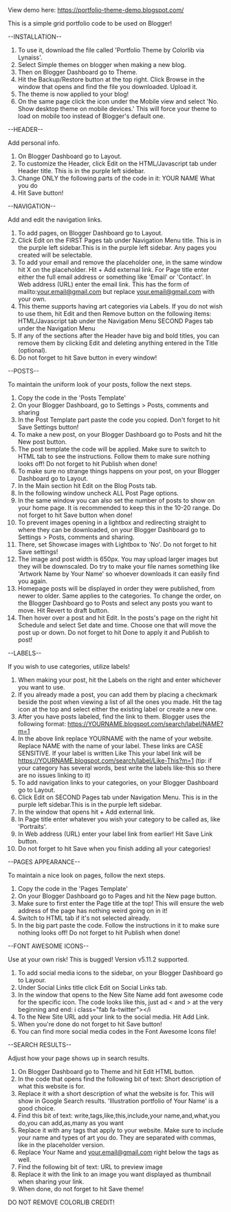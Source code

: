 View demo here: https://portfolio-theme-demo.blogspot.com/

This is a simple grid portfolio code to be used on Blogger!


--INSTALLATION--

1. To use it, download the file called 'Portfolio Theme by Colorlib via Lynaiss'.
2. Select Simple themes on blogger when making a new blog.
3. Then on Blogger Dashboard go to Theme. 
4. Hit the Backup/Restore button at the top right. Click Browse in the window that opens and find the file you downloaded. Upload it.
5. The theme is now applied to your blog!
6. On the same page click the icon under the Mobile view and select 'No. Show desktop theme on mobile devices.' This will force your theme to load on mobile too instead of Blogger's default one.


--HEADER--

Add personal info.

1. On Blogger Dashboard go to Layout.
2. To customize the Header, click Edit on the HTML/Javascript tab under Header title. This is in the purple left sidebar.
3. Change ONLY the following parts of the code in it:
    YOUR NAME
    What you do
4. Hit Save button!


--NAVIGATION--

Add and edit the navigation links.

1. To add pages, on Blogger Dashboard go to Layout. 
2. Click Edit on the FIRST Pages tab under Navigation Menu title. This is in the purple left sidebar.This is in the purple left sidebar. Any pages you created will be selectable.
3. To add your email and remove the placeholder one, in the same window hit X on the placeholder. Hit + Add external link. For Page title enter either the full email address or something like 'Email' or 'Contact'. In Web address (URL) enter the email link. This has the form of mailto:your.email@gmail.com but replace your.email@gmail.com with your own.
4. This theme supports having art categories via Labels. If you do not wish to use them, hit Edit and then Remove button on the following items:
    HTML/Javascript tab under the Navigation Menu
    SECOND Pages tab under the Navigation Menu
5. If any of the sections after the Header have big and bold titles, you can remove them by clicking Edit and deleting anything entered in the Title (optional).
6. Do not forget to hit Save button in every window!


--POSTS--

To maintain the uniform look of your posts, follow the next steps.

1. Copy the code in the 'Posts Template'
2. On your Blogger Dashboard, go to Settings > Posts, comments and sharing
3. In the Post Template part paste the code you copied. Don't forget to hit Save Settings button!
4. To make a new post, on your Blogger Dashboard go to Posts and hit the New post button.
5. The post template the code will be applied. Make sure to switch to HTML tab to see the instructions. Follow them to make sure nothing looks off! Do not forget to hit Publish when done!
6. To make sure no strange things happens on your post, on your Blogger Dashboard go to Layout.
7. In the Main section hit Edit on the Blog Posts tab.
8. In the following window uncheck ALL Post Page options.
9. In the same window you can also set the number of posts to show on your home page. It is recommended to keep this in the 10-20 range. Do not forget to hit Save button when done!
11. To prevent images opening in a lightbox and redirecting straight to where they can be downloaded, on your Blogger Dashboard go to Settings > Posts, comments and sharing.
12. There, set Showcase images with Lightbox to 'No'. Do not forget to hit Save settings!
13. The image and post width is 650px. You may upload larger images but they will be downscaled. Do try to make your file names something like 'Artwork Name by Your Name' so whoever downloads it can easily find you again.
14. Homepage posts will be displayed in order they were published, from newer to older. Same applies to the categories. To change the order, on the Blogger Dashboard go to Posts and select any posts you want to move. Hit Revert to draft button.
15. Then hover over a post and hit Edit. In the posts's page on the right hit Schedule and select Set date and time. Choose one that will move the post up or down. Do not forget to hit Done to apply it and Publish to post!


--LABELS--

If you wish to use categories, utilize labels!

1. When making your post, hit the Labels on the right and enter whichever you want to use.
2. If you already made a post, you can add them by placing a checkmark beside the post when viewing a list of all the ones you made. Hit the tag icon at the top and select either the existing label or create a new one.
3. After you have posts labeled, find the link to them. Blogger uses the following format: 
https://YOURNAME.blogspot.com/search/label/NAME?m=1
4. In the above link replace YOURNAME with the name of your website. Replace NAME with the name of your label. These links are CASE SENSITIVE. If your label is written Like This your label link will be https://YOURNAME.blogspot.com/search/label/Like-This?m=1 (tip: if your category has several words, best write the labels like-this so there are no issues linking to it)
5. To add navigation links to your categories, on your Blogger Dashboard go to Layout.
6. Click Edit on SECOND Pages tab under Navigation Menu. This is in the purple left sidebar.This is in the purple left sidebar.
7. In the window that opens hit + Add external link.
8. In Page title enter whatever you wish your category to be called as, like 'Portraits'.
9. In Web address (URL) enter your label link from earlier! Hit Save Link button.
10. Do not forget to hit Save when you finish adding all your categories!


--PAGES APPEARANCE--

To maintain a nice look on pages, follow the next steps.

1. Copy the code in the 'Pages Template'
2. On your Blogger Dashboard go to Pages and hit the New page button.
3. Make sure to first enter the Page title at the top! This will ensure the web address of the page has nothing weird going on in it!
4. Switch to HTML tab if it's not selected already.
5. In the big part paste the code. Follow the instructions in it to make sure nothing looks off! Do not forget to hit Publish when done!


--FONT AWESOME ICONS--

Use at your own risk! This is bugged! Version v5.11.2 supported.

1. To add social media icons to the sidebar, on your Blogger Dashboard go to Layour.
2. Under Social Links title click Edit on Social Links tab.
3. In the window that opens to the New Site Name add font awesome code for the specific icon. The code looks like this, just ad < and > at the very beginning and end: 
i class="fab fa-twitter"></i
4. To the New Site URL add your link to the social media. Hit Add Link.
5. When you're done do not forget to hit Save button!
6. You can find more social media codes in the Font Awesome Icons file!

--SEARCH RESULTS--

Adjust how your page shows up in search results.

1. On Blogger Dashboard go to Theme and hit Edit HTML button.
2. In the code that opens find the following bit of text:
    Short description of what this website is for.
3. Replace it with a short description of what the website is for. This will show in Google Search results. 'Illustration portfolio of Your Name' is a good choice.
4. Find this bit of text:
    write,tags,like,this,include,your name,and,what,you do,you can add,as,many as you want
5. Replace it with any tags that apply to your website. Make sure to include your name and types of art you do. They are separated with commas, like in the placeholder version.
6. Replace Your Name and your.email@gmail.com right below the tags as well. 
7. Find the following bit of text: 
    URL to preview image
8. Replace it with the link to an image you want displayed as thumbnail when sharing your link.
9. When done, do not forget to hit Save theme!


DO NOT REMOVE COLORLIB CREDIT!

